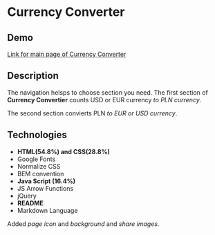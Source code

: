 # Currency Converter

## Demo
[Link for main page of Currency Converter](https://sofyahrek.github.io/currency-converter/)

## Description
The navigation helsps to choose section you need.
The first section of **Currency Convertier** counts USD or EUR currency *to PLN currency*.

The  second section convierts PLN *to EUR or USD currency*.



## Technologies
- **HTML(54.8%) and CSS(28.8%)**
- Google Fonts
- Normalize CSS
- BEM convention
- **Java Script (16.4%)**
- JS Arrow Functions
- jQuery
- **README**
- Markdown Language

Added *page icon* and *background* and *share images*.

